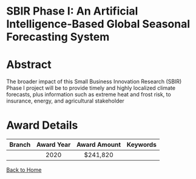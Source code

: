 
SBIR Phase I: An Artificial Intelligence-Based Global Seasonal Forecasting System
=================================================================================

# Abstract


The broader impact of this Small Business Innovation Research (SBIR) Phase I project will be to provide timely and highly localized climate forecasts, plus information such as extreme heat and frost risk, to insurance, energy, and agricultural stakeholder  

# Award Details

|Branch|Award Year|Award Amount|Keywords|
| :---: | :---: | :---: | :---: |
||2020|$241,820||
  
  


[Back to Home](https://github.com/chrischow/dod_sbir_awards#653)